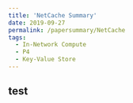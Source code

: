 ```yaml
---
title: 'NetCache Summary'
date: 2019-09-27
permalink: /papersummary/NetCache
tags:
  - In-Network Compute
  - P4
  - Key-Value Store
---
```



test 
-------